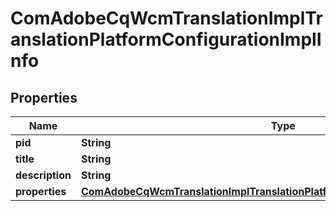 

# ComAdobeCqWcmTranslationImplTranslationPlatformConfigurationImplInfo

## Properties

Name | Type | Description | Notes
------------ | ------------- | ------------- | -------------
**pid** | **String** |  |  [optional]
**title** | **String** |  |  [optional]
**description** | **String** |  |  [optional]
**properties** | [**ComAdobeCqWcmTranslationImplTranslationPlatformConfigurationImplProperties**](ComAdobeCqWcmTranslationImplTranslationPlatformConfigurationImplProperties.md) |  |  [optional]



